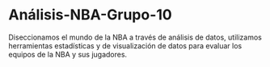 # Análisis-NBA-Grupo-10
 Diseccionamos el mundo de la NBA a través de análisis de datos, utilizamos herramientas estadísticas y de visualización de datos para evaluar los equipos de la NBA y sus jugadores.
